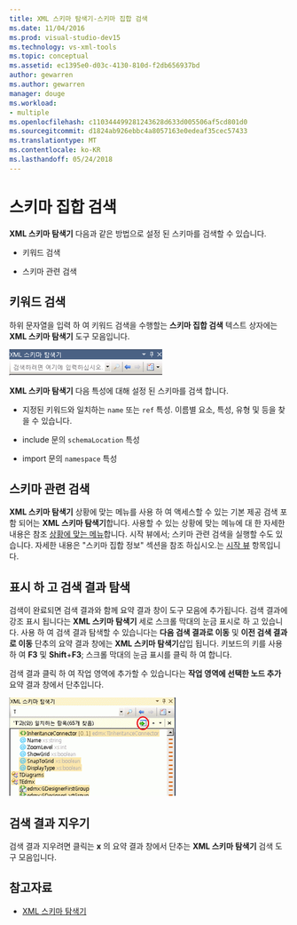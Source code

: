 ```yaml
---
title: XML 스키마 탐색기-스키마 집합 검색
ms.date: 11/04/2016
ms.prod: visual-studio-dev15
ms.technology: vs-xml-tools
ms.topic: conceptual
ms.assetid: ec1395e0-d03c-4130-810d-f2db656937bd
author: gewarren
ms.author: gewarren
manager: douge
ms.workload:
- multiple
ms.openlocfilehash: c110344499281243628d633d005506af5cd801d0
ms.sourcegitcommit: d1824ab926ebbc4a8057163e0edeaf35cec57433
ms.translationtype: MT
ms.contentlocale: ko-KR
ms.lasthandoff: 05/24/2018
---
```

# <a name="search-the-schema-set"></a>스키마 집합 검색

**XML 스키마 탐색기** 다음과 같은 방법으로 설정 된 스키마를 검색할 수 있습니다.

-   키워드 검색

-   스키마 관련 검색

## <a name="keyword-search"></a>키워드 검색

 하위 문자열을 입력 하 여 키워드 검색을 수행할는 **스키마 집합 검색** 텍스트 상자에는 **XML 스키마 탐색기** 도구 모음입니다.

 ![XML 스키마 탐색기 키워드 검색](../xml-tools/media/schemaexplorersearch.gif "SchemaExplorerSearch")

 **XML 스키마 탐색기** 다음 특성에 대해 설정 된 스키마를 검색 합니다.

-   지정된 키워드와 일치하는 `name` 또는 `ref` 특성. 이름별 요소, 특성, 유형 및 등을 찾을 수 있습니다.

-   include 문의 `schemaLocation` 특성

-   import 문의 `namespace` 특성

## <a name="schema-specific-search"></a>스키마 관련 검색

 **XML 스키마 탐색기** 상황에 맞는 메뉴를 사용 하 여 액세스할 수 있는 기본 제공 검색 포함 되어는 **XML 스키마 탐색기**합니다. 사용할 수 있는 상황에 맞는 메뉴에 대 한 자세한 내용은 참조 [상황에 맞는 메뉴](../xml-tools/context-menus-xml-schema-explorer.md)합니다. 시작 뷰에서; 스키마 관련 검색을 실행할 수도 있습니다. 자세한 내용은 "스키마 집합 정보" 섹션을 참조 하십시오.는 [시작 뷰](../xml-tools/start-view.md) 항목입니다.

## <a name="display-and-navigate-search-results"></a>표시 하 고 검색 결과 탐색

 검색이 완료되면 검색 결과와 함께 요약 결과 창이 도구 모음에 추가됩니다. 검색 결과에 강조 표시 됩니다는 **XML 스키마 탐색기** 세로 스크롤 막대의 눈금 표시로 하 고 있습니다. 사용 하 여 검색 결과 탐색할 수 있습니다는 **다음 검색 결과로 이동** 및 **이전 검색 결과로 이동** 단추의 요약 결과 창에는 **XML 스키마 탐색기**삽입 됩니다. 키보드의 키를 사용 하 여 **F3** 및 **Shift**+**F3**; 스크롤 막대의 눈금 표시를 클릭 하 여 합니다.

 검색 결과 클릭 하 여 작업 영역에 추가할 수 있습니다는 **작업 영역에 선택한 노드 추가** 요약 결과 창에서 단추입니다.

 ![XML 스키마 탐색기 검색 결과](../xml-tools/media/schemaexplorersearchresult.gif "SchemaExplorerSearchResult")

## <a name="clear-search-results"></a>검색 결과 지우기

 검색 결과 지우려면 클릭는 **x** 의 요약 결과 창에서 단추는 **XML 스키마 탐색기** 검색 도구 모음입니다.

## <a name="see-also"></a>참고자료

- [XML 스키마 탐색기](../xml-tools/xml-schema-explorer.md)
